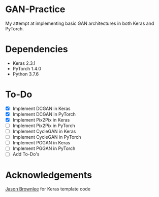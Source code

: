 # GAN-Practice
My attempt at implementing basic GAN architectures in both Keras and PyTorch.

# Dependencies
* Keras 2.3.1
* PyTorch 1.4.0
* Python 3.7.6

# To-Do
- [X] Implement DCGAN in Keras 
- [X] Implement DCGAN in PyTorch
- [X] Implement Pix2Pix in Keras
- [ ] Implement Pix2Pix in PyTorch
- [ ] Implement CycleGAN in Keras
- [ ] Implement CycleGAN in PyTorch
- [ ] Implement PGGAN in Keras
- [ ] Implement PGGAN in PyTorch
- [ ] Add To-Do's

# Acknowledgements
[Jason Brownlee](machinelearningmastery.com) for Keras template code
